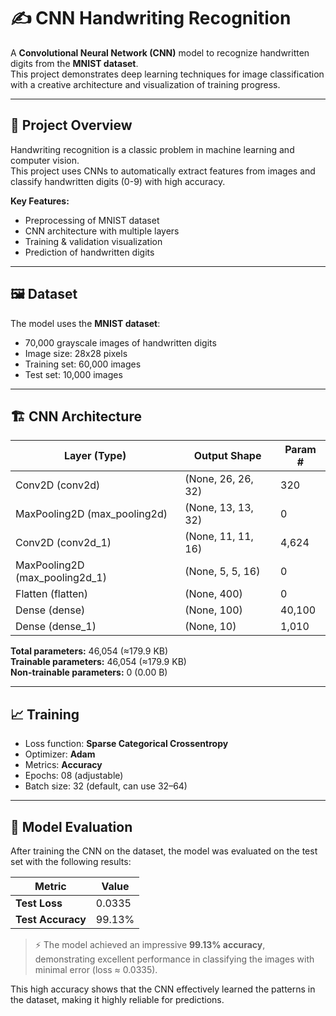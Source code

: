# ✍️ CNN Handwriting Recognition

A **Convolutional Neural Network (CNN)** model to recognize handwritten digits from the **MNIST dataset**.  
This project demonstrates deep learning techniques for image classification with a creative architecture and visualization of training progress.

---

## 🚀 Project Overview

Handwriting recognition is a classic problem in machine learning and computer vision.  
This project uses CNNs to automatically extract features from images and classify handwritten digits (0-9) with high accuracy.

**Key Features:**
- Preprocessing of MNIST dataset
- CNN architecture with multiple layers
- Training & validation visualization
- Prediction of handwritten digits

---

## 🖼 Dataset

The model uses the **MNIST dataset**:
- 70,000 grayscale images of handwritten digits
- Image size: 28x28 pixels
- Training set: 60,000 images
- Test set: 10,000 images

---

## 🏗 CNN Architecture

| **Layer (Type)**                | **Output Shape**      | **Param #** |
|---------------------------------|--------------------|------------|
| Conv2D (conv2d)                 | (None, 26, 26, 32)  | 320        |
| MaxPooling2D (max_pooling2d)    | (None, 13, 13, 32)  | 0          |
| Conv2D (conv2d_1)               | (None, 11, 11, 16)  | 4,624      |
| MaxPooling2D (max_pooling2d_1)  | (None, 5, 5, 16)    | 0          |
| Flatten (flatten)                | (None, 400)         | 0          |
| Dense (dense)                    | (None, 100)         | 40,100     |
| Dense (dense_1)                  | (None, 10)          | 1,010      |

**Total parameters:** 46,054 (≈179.9 KB)  
**Trainable parameters:** 46,054 (≈179.9 KB)  
**Non-trainable parameters:** 0 (0.00 B)

---

## 📈 Training

- Loss function: **Sparse Categorical Crossentropy**
- Optimizer: **Adam**
- Metrics: **Accuracy**
- Epochs: 08 (adjustable)
- Batch size: 32 (default, can use 32–64)

---

## 🧪 Model Evaluation

After training the CNN on the dataset, the model was evaluated on the test set with the following results:

| Metric         | Value                |
|----------------|--------------------|
| **Test Loss**  | 0.0335             |
| **Test Accuracy** | 99.13%            |

> ⚡ The model achieved an impressive **99.13% accuracy**, demonstrating excellent performance in classifying the images with minimal error (loss ≈ 0.0335).  

This high accuracy shows that the CNN effectively learned the patterns in the dataset, making it highly reliable for predictions.

